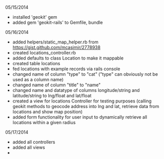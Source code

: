 05/15/2014
- installed 'geokit' gem
- added gem 'geokit-rails' to Gemfile, bundle

05/16/2014
- added helpers/static_map_helper.rb from https://gist.github.com/mcasimir/2778938
- created locations_controller.rb
- added defaults to class Location to make it mappable
- created table locations
- fed locations with example records via rails console
- changed name of column "type" to "cat" ("type" can obviously not be used as a column name)
- changed name of column "title" to "name"
- changed name and datatype of columns longitude/string and latitude/string to lng/float and lat/float
- created a view for locations Controller for testing purposes (calling geokit methods to geocode address into lng and lat, retrieve data from locations and show map position)
- added form functionality for user input to dynamically retrieve all locations within a given radius

05/17/2014
- added all controllers 
- added all views
- 



